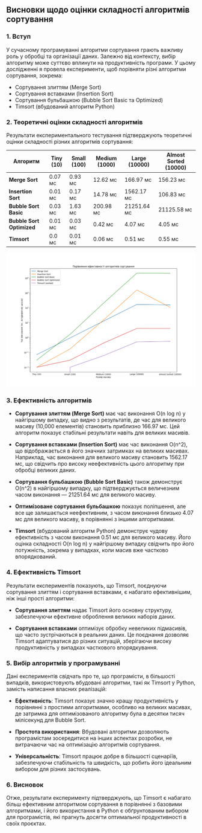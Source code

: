 ## Висновки щодо оцінки складності алгоритмів сортування

### 1. Вступ

У сучасному програмуванні алгоритми сортування грають важливу роль у обробці та організації даних. Залежно від контексту, вибір алгоритму може суттєво вплинути на продуктивність програми. У цьому дослідженні я провела експерименти, щоб порівняти різні алгоритми сортування, зокрема:

- Сортування злиттям (Merge Sort)
- Сортування вставками (Insertion Sort)
- Сортування бульбашкою (Bubble Sort Basic та Optimized)
- Timsort (вбудований алгоритм Python)

### 2. Теоретичні оцінки складності алгоритмів

Результати експериментального тестування підтверджують теоретичні оцінки складності різних алгоритмів сортування:

| Алгоритм                  | Tiny (10) | Small (100) | Medium (1000) | Large (10000) | Almost Sorted (10000) |
| ------------------------- | --------- | ----------- | ------------- | ------------- | --------------------- |
| **Merge Sort**            | 0.07 мс   | 0.93 мс     | 12.62 мс      | 166.97 мс     | 156.23 мс             |
| **Insertion Sort**        | 0.01 мс   | 0.17 мс     | 14.78 мс      | 1562.17 мс    | 106.83 мс             |
| **Bubble Sort Basic**     | 0.03 мс   | 1.63 мс     | 200.98 мс     | 21251.64 мс   | 21125.58 мс           |
| **Bubble Sort Optimized** | 0.01 мс   | 0.03 мс     | 0.42 мс       | 4.07 мс       | 4.05 мс               |
| **Timsort**               | 0.0 мс    | 0.01 мс     | 0.06 мс       | 0.51 мс       | 0.55 мс               |

![Порівняння результатів алгоритмів сортування](./sorting_performance_chart.png)

### 3. Ефективність алгоритмів

- **Сортування злиттям (Merge Sort)** має час виконання O(n log n) у найгіршому випадку, що видно з результатів, де час для великого масиву (10,000 елементів) становить приблизно 166.97 мс. Цей алгоритм показує стабільні результати навіть для великих масивів.

- **Сортування вставками (Insertion Sort)** має час виконання O(n^2), що відображається в його значних затримках на великих масивах. Наприклад, час виконання для великого масиву становить 1562.17 мс, що свідчить про високу неефективність цього алгоритму при обробці великих даних.

- **Сортування бульбашкою (Bubble Sort Basic)** також демонструє O(n^2) в найгіршому випадку, що підтверджується величезним часом виконання — 21251.64 мс для великого масиву.

- **Оптимізоване сортування бульбашкою** показує поліпшення, але все ще залишається неефективним, з часом виконання близько 4.07 мс для великого масиву, в порівнянні з іншими алгоритмами.

- **Timsort** (вбудований алгоритм Python) демонструє чудову ефективність з часом виконання 0.51 мс для великого масиву. Його оцінка складності O(n log n) у найгіршому випадку свідчить про його потужність, зокрема у випадках, коли масив вже частково впорядкований.

### 4. Ефективність Timsort

Результати експериментів показують, що Timsort, поєднуючи сортування злиттям і сортування вставками, є набагато ефективнішим, ніж інші прості алгоритми:

- **Сортування злиттям** надає Timsort його основну структуру, забезпечуючи ефективне оброблення великих наборів даних.

- **Сортування вставками** оптимізує обробку невеликих підмасивів, що часто зустрічаються в реальних даних. Це поєднання дозволяє Timsort адаптуватися до різних ситуацій, зберігаючи високу продуктивність у випадках часткового впорядкування.

### 5. Вибір алгоритмів у програмуванні

Дані експериментів свідчать про те, що програмісти, в більшості випадків, використовують вбудовані алгоритми, такі як Timsort у Python, замість написання власних реалізацій:

- **Ефективність**: Timsort показує значно кращу продуктивність у порівнянні з простими алгоритмами, особливо на великих масивах, де затримка для оптимізованого алгоритму була в десятки тисяч мілісекунд для Bubble Sort.

- **Простота використання**: Вбудовані алгоритми дозволяють програмістам зосередитися на інших аспектах розробки, не витрачаючи час на оптимізацію алгоритмів сортування.

- **Універсальність**: Timsort працює добре в більшості сценаріїв, забезпечуючи стабільність та швидкість, що робить його ідеальним вибором для різних застосувань.

### 6. Висновок

Отже, результати експерименту підтверджують, що Timsort є набагато більш ефективним алгоритмом сортування в порівнянні з базовими алгоритмами, і його використання в Python є обґрунтованим вибором для програмістів, які прагнуть досягти оптимальної продуктивності в своїх проєктах.
